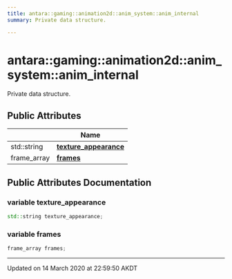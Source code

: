 ```yaml
---
title: antara::gaming::animation2d::anim_system::anim_internal
summary: Private data structure.  

---
```


# antara::gaming::animation2d::anim_system::anim_internal




Private data structure. 












## Public Attributes

|                | Name           |
| -------------- | -------------- |
| std::string | **[texture_appearance](Classes/structantara_1_1gaming_1_1animation2d_1_1anim__system_1_1anim__internal.md#variable-texture_appearance)**  |
| frame_array | **[frames](Classes/structantara_1_1gaming_1_1animation2d_1_1anim__system_1_1anim__internal.md#variable-frames)**  |












## Public Attributes Documentation

### variable texture_appearance

```cpp
std::string texture_appearance;
```




























### variable frames

```cpp
frame_array frames;
```
































-------------------------------

Updated on 14 March 2020 at 22:59:50 AKDT